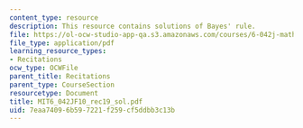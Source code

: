 ```yaml
---
content_type: resource
description: This resource contains solutions of Bayes' rule.
file: https://ol-ocw-studio-app-qa.s3.amazonaws.com/courses/6-042j-mathematics-for-computer-science-fall-2010/7eaa74096b597221f259cf5ddbb3c13b_MIT6_042JF10_rec19_sol.pdf
file_type: application/pdf
learning_resource_types:
- Recitations
ocw_type: OCWFile
parent_title: Recitations
parent_type: CourseSection
resourcetype: Document
title: MIT6_042JF10_rec19_sol.pdf
uid: 7eaa7409-6b59-7221-f259-cf5ddbb3c13b
---
```

